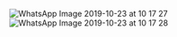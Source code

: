 ![WhatsApp Image 2019-10-23 at 10 17 27](https://user-images.githubusercontent.com/44023418/67354465-5d828f80-f57f-11e9-966a-27a01ee24e08.jpeg)
![WhatsApp Image 2019-10-23 at 10 17 28](https://user-images.githubusercontent.com/44023418/67354547-94f13c00-f57f-11e9-8204-573dd35b9aa7.jpeg)
